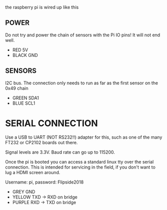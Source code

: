 the raspberry pi is wired up like this

## POWER
Do not try and power the chain of sensors with the Pi IO pins! It will not 
end well.

- RED 5V
- BLACK GND

## SENSORS
I2C bus. The connection only needs to run as far as the first sensor on the 
0x49 chain

- GREEN SDA1
- BLUE SCL1

# SERIAL CONNECTION
Use a USB to UART (NOT RS232!!) adapter for this, such as one of the many 
FT232 or CP2102 boards out there.

Signal levels are 3.3V. Baud rate can go up to 115200. 

Once the pi is booted you can access a standard linux tty over the serial 
connection. This is intended for servicing in the field, if you don't want to 
lug a HDMI screen around.

Username: pi, password: Flipside2018

- GREY GND
- YELLOW TXD -> RXD on bridge
- PURPLE RXD -> TXD on bridge